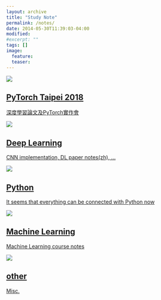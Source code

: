 ```yaml
---
layout: archive
title: "Study Note"
permalink: /notes/
date: 2014-05-30T11:39:03-04:00
modified:
#excerpt: ""
tags: []
image:
  feature:
  teaser:
---
```


<div class="tiles">
<div class="tile">
  <a href="{{ site.url }}/notes/PyTorchTP">
    <img src="{{ site.url }}/images/pytorch.jpg">
    <h2 class="post-title">PyTorch Taipei 2018</h2>
    <p class="post-excerpt">深度學習論文及PyTorch實作會</p>
  </a>
</div><!-- /.tile -->

<div class="tile">
  <a href="{{ site.url }}/notes/DL">
    <img src="{{ site.url }}/images/YOLO.gif">
    <h2 class="post-title">Deep Learning</h2>
    <p class="post-excerpt">CNN implementation, DL paper notes(zh), ...</p>
  </a>
</div><!-- /.tile -->

<div class="tile">
  <a href="{{ site.url }}/notes/Python">
    <img src="{{ site.url }}/images/Python.jpg">
    <h2 class="post-title">Python</h2>
    <p class="post-excerpt">It seems that everything can be connected with Python now</p>
  </a>
</div><!-- /.tile -->

<div class="tile">
  <a href="{{ site.url }}/notes/ML">
    <img src="{{ site.url }}/images/ML.jpg">
    <h2 class="post-title">Machine Learning</h2>
    <p class="post-excerpt">Machine Learning course notes </p>
  </a>
</div><!-- /.tile -->
</div><!-- /.tiles -->




<div class="tiles">


<div class="tile">
  <a href="{{ site.url }}/notes/OT">
    <img src="{{ site.url }}/images/IOT-400x250.gif">
    <h2 class="post-title">other</h2>
    <p class="post-excerpt">Misc.</p>
  </a>
</div><!-- /.tile -->

</div><!-- /.tiles -->